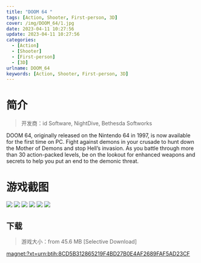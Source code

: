 ```yaml
---
title: "DOOM 64 "
tags: [Action, Shooter, First-person, 3D]
cover: /img/DOOM_64/1.jpg
date: 2023-04-11 10:27:56
update: 2023-04-11 10:27:56
categories: 
  - [Action]
  - [Shooter]
  - [First-person]
  - [3D]
urlname: DOOM_64
keywords: [Action, Shooter, First-person, 3D]
---
```

# 简介

> 开发商：id Software, NightDive, Bethesda Softworks

DOOM 64, originally released on the Nintendo 64 in 1997, is now available for the first time on PC.
Fight against demons in your crusade to hunt down the Mother of Demons and stop Hell’s invasion. As you battle through more than 30 action-packed levels, be on the lookout for enhanced weapons and secrets to help you put an end to the demonic threat.

# 游戏截图

![](/img/DOOM_64/2.jpg)
![](/img/DOOM_64/3.jpg)
![](/img/DOOM_64/4.jpg)
![](/img/DOOM_64/5.jpg)
![](/img/DOOM_64/6.jpg)
![](/img/DOOM_64/7.jpg)


## 下载

> 游戏大小：from 45.6 MB [Selective Download]

[magnet:?xt=urn:btih:8CD5B312865219F4BD27B0E4AF2689FAF5AD23CF](magnet:?xt=urn:btih:8CD5B312865219F4BD27B0E4AF2689FAF5AD23CF)